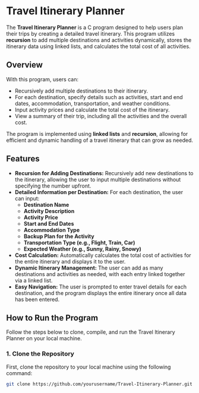 # Travel Itinerary Planner

The **Travel Itinerary Planner** is a C program designed to help users plan their trips by creating a detailed travel itinerary. This program utilizes **recursion** to add multiple destinations and activities dynamically, stores the itinerary data using linked lists, and calculates the total cost of all activities.

## Overview

With this program, users can:

- Recursively add multiple destinations to their itinerary.
- For each destination, specify details such as activities, start and end dates, accommodation, transportation, and weather conditions.
- Input activity prices and calculate the total cost of the itinerary.
- View a summary of their trip, including all the activities and the overall cost.

The program is implemented using **linked lists** and **recursion**, allowing for efficient and dynamic handling of a travel itinerary that can grow as needed.

## Features

- **Recursion for Adding Destinations:** Recursively add new destinations to the itinerary, allowing the user to input multiple destinations without specifying the number upfront.
- **Detailed Information per Destination:** For each destination, the user can input:
  - **Destination Name**
  - **Activity Description**
  - **Activity Price**
  - **Start and End Dates**
  - **Accommodation Type**
  - **Backup Plan for the Activity**
  - **Transportation Type (e.g., Flight, Train, Car)**
  - **Expected Weather (e.g., Sunny, Rainy, Snowy)**
- **Cost Calculation:** Automatically calculates the total cost of activities for the entire itinerary and displays it to the user.
- **Dynamic Itinerary Management:** The user can add as many destinations and activities as needed, with each entry linked together via a linked list.
- **Easy Navigation:** The user is prompted to enter travel details for each destination, and the program displays the entire itinerary once all data has been entered.

## How to Run the Program

Follow the steps below to clone, compile, and run the Travel Itinerary Planner on your local machine.

### 1. Clone the Repository

First, clone the repository to your local machine using the following command:

```bash
git clone https://github.com/yourusername/Travel-Itinerary-Planner.git
